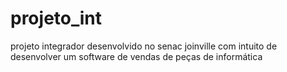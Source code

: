 # projeto_int
projeto integrador desenvolvido no senac joinville com intuito de desenvolver um software de vendas de peças de informática
